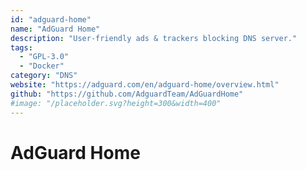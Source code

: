 ```yaml
---
id: "adguard-home"
name: "AdGuard Home"
description: "User-friendly ads & trackers blocking DNS server."
tags:
  - "GPL-3.0"
  - "Docker"
category: "DNS"
website: "https://adguard.com/en/adguard-home/overview.html"
github: "https://github.com/AdguardTeam/AdGuardHome"
#image: "/placeholder.svg?height=300&width=400"
---
```


# AdGuard Home
